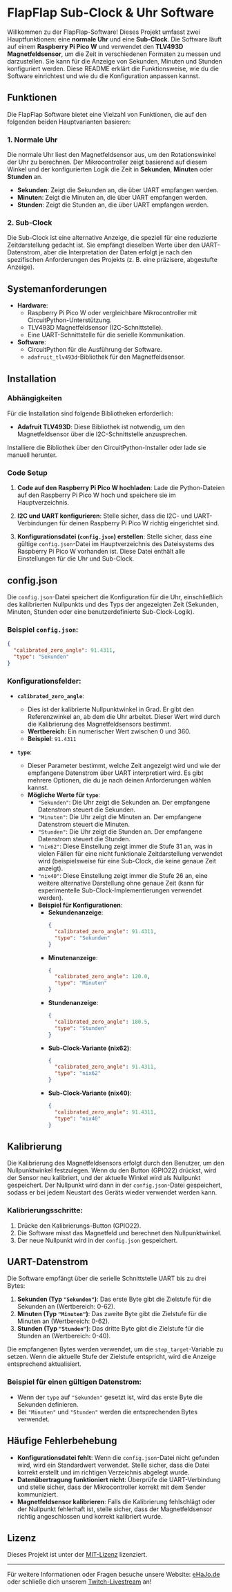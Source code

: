 
# FlapFlap Sub-Clock & Uhr Software

Willkommen zu der FlapFlap-Software! Dieses Projekt umfasst zwei Hauptfunktionen: eine **normale Uhr** und eine **Sub-Clock**. Die Software läuft auf einem **Raspberry Pi Pico W** und verwendet den **TLV493D Magnetfeldsensor**, um die Zeit in verschiedenen Formaten zu messen und darzustellen. Sie kann für die Anzeige von Sekunden, Minuten und Stunden konfiguriert werden. Diese README erklärt die Funktionsweise, wie du die Software einrichtest und wie du die Konfiguration anpassen kannst.

## Funktionen

Die FlapFlap Software bietet eine Vielzahl von Funktionen, die auf den folgenden beiden Hauptvarianten basieren:

### 1. Normale Uhr

Die normale Uhr liest den Magnetfeldsensor aus, um den Rotationswinkel der Uhr zu berechnen. Der Mikrocontroller zeigt basierend auf diesem Winkel und der konfigurierten Logik die Zeit in **Sekunden**, **Minuten** oder **Stunden** an.

- **Sekunden**: Zeigt die Sekunden an, die über UART empfangen werden.
- **Minuten**: Zeigt die Minuten an, die über UART empfangen werden.
- **Stunden**: Zeigt die Stunden an, die über UART empfangen werden.

### 2. Sub-Clock

Die Sub-Clock ist eine alternative Anzeige, die speziell für eine reduzierte Zeitdarstellung gedacht ist. Sie empfängt dieselben Werte über den UART-Datenstrom, aber die Interpretation der Daten erfolgt je nach den spezifischen Anforderungen des Projekts (z. B. eine präzisere, abgestufte Anzeige).

## Systemanforderungen

- **Hardware**:
  - Raspberry Pi Pico W oder vergleichbare Mikrocontroller mit CircuitPython-Unterstützung.
  - TLV493D Magnetfeldsensor (I2C-Schnittstelle).
  - Eine UART-Schnittstelle für die serielle Kommunikation.
- **Software**:
  - CircuitPython für die Ausführung der Software.
  - `adafruit_tlv493d`-Bibliothek für den Magnetfeldsensor.

## Installation

### Abhängigkeiten

Für die Installation sind folgende Bibliotheken erforderlich:

- **Adafruit TLV493D**: Diese Bibliothek ist notwendig, um den Magnetfeldsensor über die I2C-Schnittstelle anzusprechen.
  
Installiere die Bibliothek über den CircuitPython-Installer oder lade sie manuell herunter.

### Code Setup

1. **Code auf den Raspberry Pi Pico W hochladen**:
   Lade die Python-Dateien auf den Raspberry Pi Pico W hoch und speichere sie im Hauptverzeichnis.
   
2. **I2C und UART konfigurieren**:
   Stelle sicher, dass die I2C- und UART-Verbindungen für deinen Raspberry Pi Pico W richtig eingerichtet sind.

3. **Konfigurationsdatei (`config.json`) erstellen**:
   Stelle sicher, dass eine gültige `config.json`-Datei im Hauptverzeichnis des Dateisystems des Raspberry Pi Pico W vorhanden ist. Diese Datei enthält alle Einstellungen für die Uhr und Sub-Clock.

## config.json

Die `config.json`-Datei speichert die Konfiguration für die Uhr, einschließlich des kalibrierten Nullpunkts und des Typs der angezeigten Zeit (Sekunden, Minuten, Stunden oder eine benutzerdefinierte Sub-Clock-Logik).

### Beispiel `config.json`:

```json
{
  "calibrated_zero_angle": 91.4311,
  "type": "Sekunden"
}
```

### Konfigurationsfelder:

- **`calibrated_zero_angle`**:
  - Dies ist der kalibrierte Nullpunktwinkel in Grad. Er gibt den Referenzwinkel an, ab dem die Uhr arbeitet. Dieser Wert wird durch die Kalibrierung des Magnetfeldsensors bestimmt.
  - **Wertbereich**: Ein numerischer Wert zwischen 0 und 360.
  - **Beispiel**: `91.4311`

- **`type`**:
  - Dieser Parameter bestimmt, welche Zeit angezeigt wird und wie der empfangene Datenstrom über UART interpretiert wird. Es gibt mehrere Optionen, die du je nach deinen Anforderungen wählen kannst.
  - **Mögliche Werte für `type`**:
    - `"Sekunden"`: Die Uhr zeigt die Sekunden an. Der empfangene Datenstrom steuert die Sekunden.
    - `"Minuten"`: Die Uhr zeigt die Minuten an. Der empfangene Datenstrom steuert die Minuten.
    - `"Stunden"`: Die Uhr zeigt die Stunden an. Der empfangene Datenstrom steuert die Stunden.
    - `"nix62"`: Diese Einstellung zeigt immer die Stufe 31 an, was in vielen Fällen für eine nicht funktionale Zeitdarstellung verwendet wird (beispielsweise für eine Sub-Clock, die keine genaue Zeit anzeigt).
    - `"nix40"`: Diese Einstellung zeigt immer die Stufe 26 an, eine weitere alternative Darstellung ohne genaue Zeit (kann für experimentelle Sub-Clock-Implementierungen verwendet werden).
    - **Beispiel für Konfigurationen**:
      - **Sekundenanzeige**:
        ```json
        {
          "calibrated_zero_angle": 91.4311,
          "type": "Sekunden"
        }
        ```
      - **Minutenanzeige**:
        ```json
        {
          "calibrated_zero_angle": 120.0,
          "type": "Minuten"
        }
        ```
      - **Stundenanzeige**:
        ```json
        {
          "calibrated_zero_angle": 180.5,
          "type": "Stunden"
        }
        ```
      - **Sub-Clock-Variante (nix62)**:
        ```json
        {
          "calibrated_zero_angle": 91.4311,
          "type": "nix62"
        }
        ```
      - **Sub-Clock-Variante (nix40)**:
        ```json
        {
          "calibrated_zero_angle": 91.4311,
          "type": "nix40"
        }
        ```

## Kalibrierung

Die Kalibrierung des Magnetfeldsensors erfolgt durch den Benutzer, um den Nullpunktwinkel festzulegen. Wenn du den Button (GPIO22) drückst, wird der Sensor neu kalibriert, und der aktuelle Winkel wird als Nullpunkt gespeichert. Der Nullpunkt wird dann in der `config.json`-Datei gespeichert, sodass er bei jedem Neustart des Geräts wieder verwendet werden kann.

### Kalibrierungsschritte:

1. Drücke den Kalibrierungs-Button (GPIO22).
2. Die Software misst das Magnetfeld und berechnet den Nullpunktwinkel.
3. Der neue Nullpunkt wird in der `config.json` gespeichert.

## UART-Datenstrom

Die Software empfängt über die serielle Schnittstelle UART bis zu drei Bytes:

1. **Sekunden (Typ `"Sekunden"`)**: Das erste Byte gibt die Zielstufe für die Sekunden an (Wertbereich: 0-62).
2. **Minuten (Typ `"Minuten"`)**: Das zweite Byte gibt die Zielstufe für die Minuten an (Wertbereich: 0-62).
3. **Stunden (Typ `"Stunden"`)**: Das dritte Byte gibt die Zielstufe für die Stunden an (Wertbereich: 0-40).

Die empfangenen Bytes werden verwendet, um die `step_target`-Variable zu setzen. Wenn die aktuelle Stufe der Zielstufe entspricht, wird die Anzeige entsprechend aktualisiert.

### Beispiel für einen gültigen Datenstrom:
- Wenn der `type` auf `"Sekunden"` gesetzt ist, wird das erste Byte die Sekunden definieren.
- Bei `"Minuten"` und `"Stunden"` werden die entsprechenden Bytes verwendet.

## Häufige Fehlerbehebung

- **Konfigurationsdatei fehlt**: Wenn die `config.json`-Datei nicht gefunden wird, wird ein Standardwert verwendet. Stelle sicher, dass die Datei korrekt erstellt und im richtigen Verzeichnis abgelegt wurde.
- **Datenübertragung funktioniert nicht**: Überprüfe die UART-Verbindung und stelle sicher, dass der Mikrocontroller korrekt mit dem Sender kommuniziert.
- **Magnetfeldsensor kalibrieren**: Falls die Kalibrierung fehlschlägt oder der Nullpunkt fehlerhaft ist, stelle sicher, dass der Magnetfeldsensor richtig angeschlossen und korrekt kalibriert wurde.

## Lizenz

Dieses Projekt ist unter der [MIT-Lizenz](LICENSE) lizenziert.

---

Für weitere Informationen oder Fragen besuche unsere Website: [eHaJo.de](https://www.eHaJo.de) oder schließe dich unserem [Twitch-Livestream](https://www.twitch.tv/eHaJo) an!
